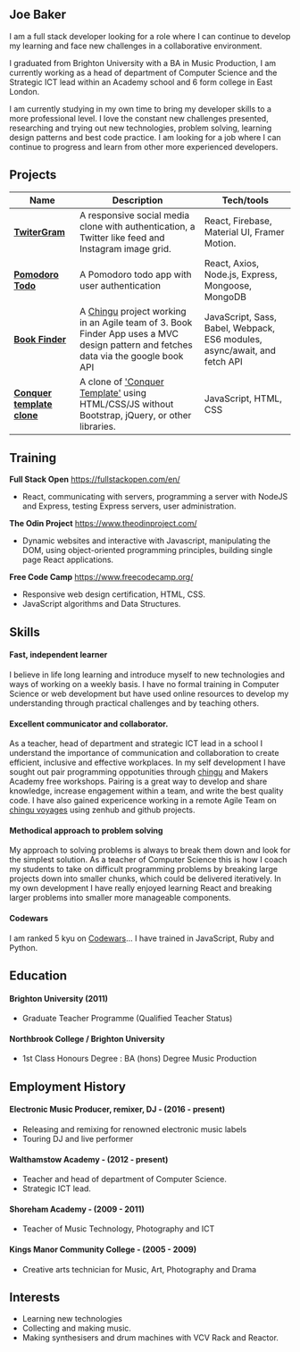 ## Joe Baker

I am a full stack developer looking for a role where I can continue to develop my learning and face new challenges in a collaborative environment.

I graduated from Brighton University with a BA in Music Production, I am currently working as a head of department of Computer Science and the Strategic ICT lead within an Academy school and 6 form college in East London.

I am currently studying in my own time to bring my developer skills to a more professional level. I love the constant new challenges presented, researching and trying out new technologies, problem solving, learning design patterns and best code practice. I am looking for a job where I can continue to progress and learn from other more experienced developers.



## Projects

| Name                         | Description       | Tech/tools        |
| ---------------------------- | ----------------- | ----------------- |
| [**TwiterGram**](https://github.com/JBR90/twitergram)            | A responsive social media clone with authentication, a Twitter like feed and Instagram image grid.    | React, Firebase, Material UI, Framer Motion. |
| [**Pomodoro Todo**](https://github.com/JBR90/Pomodoro-Frontend/blob/main/README.md) | A Pomodoro todo app with user authentication | React, Axios, Node.js, Express, Mongoose, MongoDB              |
| [**Book Finder**](https://github.com/chingu-voyages/v30-toucans-team-02) | A [Chingu](https://chingu.io/) project working in an Agile team of 3. Book Finder App uses a MVC design pattern and fetches data via the google book API | JavaScript, Sass, Babel, Webpack, ES6 modules, async/await, and fetch API             |
| [**Conquer template clone**](https://github.com/JBR90/Conquer_Clone) | A clone of ['Conquer Template'](https://www.free-css.com/free-css-templates/page196/conquer "Conquer Template") using HTML/CSS/JS without Bootstrap, jQuery, or other libraries. | JavaScript, HTML, CSS            |

## Training

**Full Stack Open** 
https://fullstackopen.com/en/

- React, communicating with servers, programming a server with NodeJS and Express, testing Express servers, user administration.

**The Odin Project** 
https://www.theodinproject.com/

- Dynamic websites and interactive with Javascript, manipulating the DOM, using object-oriented programming principles, building single page React applications.

**Free Code Camp** 
https://www.freecodecamp.org/

- Responsive web design certification, HTML, CSS.
- JavaScript algorithms and Data Structures.

## Skills

#### Fast, independent learner
I believe in life long learning and introduce myself to new technologies and ways of working on a weekly basis. I have no formal training in Computer Science or web development but have used online resources to develop my understanding through practical challenges and by teaching others. 

 #### Excellent communicator and collaborator.

As a teacher, head of department and strategic ICT lead in a school I understand the importance of communication and collaboration to create efficient, inclusive and effective workplaces. In my self development I have sought out pair programming oppotunities through [chingu](https://chingu.io/) and Makers Academy free workshops. Pairing is a great way to develop and share knowledge, increase engagement within a team, and write the best quality code. I have also gained expericence working in a remote Agile Team on [chingu voyages](https://chingu.io/) using zenhub and github projects.

#### Methodical approach to problem solving

My approach to solving problems is always to break them down and look for the simplest solution. As a teacher of Computer Science this is how I coach my students to take on difficult programming problems by breaking large projects down into smaller chunks, which could be delivered iteratively. In my own development I have really enjoyed learning React and breaking larger problems into smaller more manageable components. 

#### Codewars

I am ranked 5 kyu on    [Codewars](https://www.codewars.com/users/JBR90)... I have trained in JavaScript, Ruby and Python.

## Education

#### Brighton University (2011)

- Graduate Teacher Programme (Qualified Teacher Status)

#### Northbrook College / Brighton University

- 1st Class Honours Degree : BA (hons) Degree Music Production

## Employment History

#### Electronic Music Producer, remixer, DJ -  (2016 - present)

- Releasing and remixing for renowned electronic music labels
- Touring DJ and live performer

#### Walthamstow Academy -  (2012 - present)

- Teacher and head of department of Computer Science. 
- Strategic ICT lead.

#### Shoreham Academy -  (2009 - 2011)

- Teacher of Music Technology, Photography and ICT

#### Kings Manor Community College -  (2005 - 2009)

- Creative arts technician for Music, Art, Photography and Drama


## Interests

- Learning new technologies
- Collecting and making music.
- Making synthesisers and drum machines with VCV Rack and Reactor.
